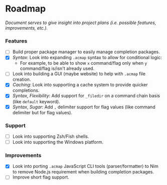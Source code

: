 # Roadmap

_Document serves to give insight into project plans (i.e. possible features, improvements, etc.)._

### Features

- [ ] Build proper package manager to easily manage completion packages.
- [x] _Syntax_: Look into expanding `.acmap` syntax to allow for conditional logic:
  - For example, to be able to show `x` command/flag only when `y` command/flag is/isn't already used.
- [ ] Look into building a GUI (maybe website) to help with `.acmap` file creation.
- [x] _Caching_: Look into supporting a cache system to provide quicker completions.
- [x] _Syntax_, _Flexibility_: Add support for `_filedir` on a command chain basis (like `default` keyword).
- [x] _Syntax_, _Sugar_: Add `,` delimiter support for flag values (like command delimiter but for flag values).

### Support

- [ ] Look into supporting Zsh/Fish shells.
- [ ] Look into supporting the Windows platform.

### Improvements

- [x] Look into porting `.acmap` JavaScript CLI tools (parser/formatter) to Nim to remove Node.js requirement when building completion packages.
- [ ] Improve short flag support.
